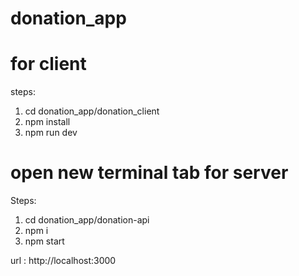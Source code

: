 # donation_app

for client 
=========
 steps:
 
1. cd donation_app/donation_client
2. npm install
3. npm run dev

open new terminal tab for server
===========
Steps:

1. cd donation_app/donation-api
2. npm i
3. npm start


url : http://localhost:3000

